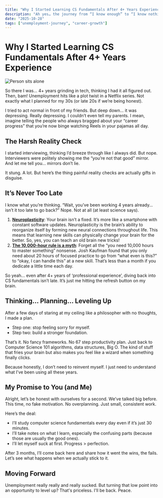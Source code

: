 ```yaml
---
title: "Why I Started Learning CS Fundamentals After 4+ Years Experience"
description: "Ah yes… the journey from “I know enough” to “I know nothing.”"
date: "2025-10-28"
tags: ["unemployment-journey", "career-growth"]
---
```


# Why I Started Learning CS Fundamentals After 4+ Years Experience

![Person sits alone](https://images.unsplash.com/photo-1618157119138-3ae9fa165fc2?ixlib=rb-4.1.0&ixid=M3wxMjA3fDB8MHxwaG90by1wYWdlfHx8fGVufDB8fHx8fA%3D%3D&auto=format&fit=crop&q=80&w=1170)

So there I was… 4+ years grinding in tech, thinking I had it all figured out. Then, bam! Unemployment hits like a plot twist in a Netflix series. Not exactly what I planned for my 30s (or late 20s if we’re being honest).

I tried to act normal in front of my friends. But deep down… it was depressing. Really depressing. I couldn’t even tell my parents. I mean, imagine telling the people who always bragged about your “career progress” that you’re now binge watching Reels in your pajamas all day.

## The Harsh Reality Check

I started interviewing, thinking I’d breeze through like I always did. But nope. Interviewers were politely showing me the “you’re not that good” mirror. And let me tell you… mirrors don’t lie.

It stung. A lot. But here’s the thing painful reality checks are actually gifts in disguise.

## It’s Never Too Late

I know what you’re thinking. “Wait, you’ve been working 4 years already… isn’t it too late to go back?” Nope. Not at all (at least science says).

1. [**Neuroplasticity**](https://solportal.ibe-unesco.org/articles/neuroplasticity-how-the-brain-changes-with-learning/):
   Your brain isn’t a fixed. It’s more like a smartphone with constant software updates. Neuroplasticity is the brain’s ability to reorganize itself by forming new neural connections throughout life. This means that learning new skills can physically change your brain for the better. So, yes, you can teach an old brain new tricks!
2. [**The 10,000-hour rule is a myth**](https://www.forbes.com/sites/danschawbel/2013/05/30/josh-kaufman-it-takes-20-hours-not-10000-hours-to-learn-a-skill/):
   Forget all the “you need 10,000 hours to master something” nonsense. Josh Kaufman found that you only need about 20 hours of focused practice to go from “what even is this?” to “okay, I can handle this” at a new skill. That’s less than a month if you dedicate a little time each day.

So yeah… even after 4+ years of ‘professional experience’, diving back into CS fundamentals isn’t late. It’s just me hitting the refresh button on my brain.

## Thinking… Planning… Leveling Up

After a few days of staring at my ceiling like a philosopher with no thoughts, I made a plan.

- Step one: stop feeling sorry for myself.
- Step two: build a stronger foundation.

That’s it. No fancy frameworks. No 67 step productivity plan. Just back to Computer Science 101 algorithms, data structures, Big O. The kind of stuff that fries your brain but also makes you feel like a wizard when something finally clicks.

Because honestly, I don’t need to reinvent myself. I just need to understand what I’ve been using all these years.

## My Promise to You (and Me)

Alright, let’s be honest with ourselves for a second. We’ve talked big before.
This time, no fake motivation. No overplanning. Just small, consistent work.

Here’s the deal:

- I’ll study computer science fundamentals every day even if it’s just 30 minutes.
- I’ll take notes on what I learn, especially the confusing parts (because those are usually the good ones).
- I’ll let myself suck at first. Progress > perfection.

After 3 months, I’ll come back here and share how it went the wins, the fails.
Let’s see what happens when we actually stick to it.

## Moving Forward

Unemployment really really and really sucked. But turning that low point into an opportunity to level up?
That's priceless. I'll be back. Peace.

